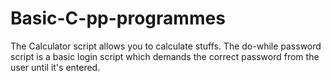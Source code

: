 # Basic-C-pp-programmes
The Calculator script allows you to calculate stuffs.
The do-while password script is a basic login script which demands the correct password from the user until it's entered.
